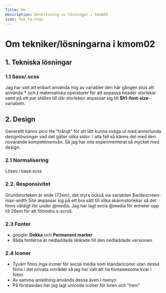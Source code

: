 ```yaml
---
Title: Om
Description: Beskrivning av lösningar i kmom02
icon: fas fa-cogs
---
```


Om tekniker/lösningarna i kmom02
===================

## 1. Tekniska lösningar

### 1.1 Sass/.scss
Jag har valt att enbart använda mig av variabler den här gången plus att använda __*__ och __/__ matematiska operatorer
för att anpassa header storlekar samt på ett par ställen till där storleken anpassar sig till **$h1-font-size**-variabeln.

## 2. Design

Generellt känns pico lite "trångt" för att lätt kunna sväga ut med annorlunda designlösningar vad det gäller olika sidor.
I alla fall så känns det med den nuvarande kompetensnivån.
Så jag har inte experimenterat så mycket med design.

### 2.1 Normalisering
Löses i base.scss

### 2.2. Responsivitet
Grundstorleken är wide (72em), det styrs också via variablen $widescreen-max-width
Site anpassar sig på ett bra sätt till olika skärmstorlekar så det finns väldigt lite under  @media.
Jag har lagt extra @media för enheter upp till 26em för att föhindra x-scroll.

### 2.3 Fonter
* google: **Dekka** och **Permanent marker**
* Båda fonterna är nedladdade länkade till den nedladdade versionen

### 2.4 Iconer
* Tyvärr finns inga iconer för social media som standariconer utan dessa finns i det privata området så jag har valt att ha fontawesome kvar i foten
* Av samma anledning används dessa även i menyn
* På förstasidan har jag lagt unicode iconer för luren och "hem"
